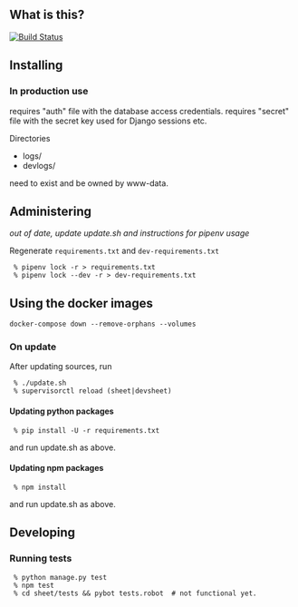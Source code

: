 ## What is this?

[![Build Status](https://travis-ci.org/sjlehtin/aesheet.svg?branch=master)](https://travis-ci.org/sjlehtin/aesheet)

## Installing

### In production use

requires "auth" file with the database access credentials.
requires "secret" file with the secret key used for Django sessions etc.

Directories 
 
* logs/
* devlogs/

need to exist and be owned by www-data.

## Administering

*out of date, update update.sh and instructions for pipenv usage*

Regenerate `requirements.txt` and `dev-requirements.txt`

```
 % pipenv lock -r > requirements.txt
 % pipenv lock --dev -r > dev-requirements.txt
```

## Using the docker images

```
docker-compose down --remove-orphans --volumes
```

### On update

After updating sources, run

```
 % ./update.sh
 % supervisorctl reload (sheet|devsheet)
```

#### Updating python packages

```
 % pip install -U -r requirements.txt
```

and run update.sh as above.

#### Updating npm packages

```
 % npm install
```

and run update.sh as above.

## Developing
### Running tests

```
 % python manage.py test
 % npm test
 % cd sheet/tests && pybot tests.robot  # not functional yet.
```
